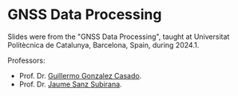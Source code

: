 # GNSS Data Processing

Slides were from the "GNSS Data Processing", taught at Universitat Politècnica de Catalunya, Barcelona, Spain, during 2024.1.

Professors:
- Prof. Dr. [Guillermo Gonzalez Casado].
- Prof. Dr. [Jaume Sanz Subirana].

[Guillermo Gonzalez Casado]: https://gage.upc.edu/en/personnel/permanent-staff/dr-guillermo-gonzalez-casado
[Jaume Sanz Subirana]: https://gage.upc.edu/en/personnel/permanent-staff/jaume.sanz
